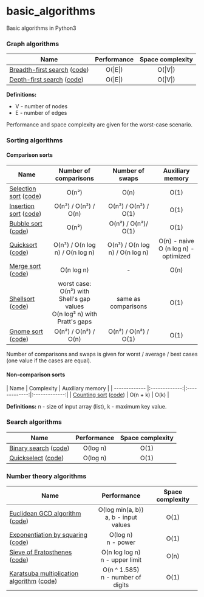 basic_algorithms
================

Basic algorithms in Python3


### Graph algorithms
| Name        | Performance | Space complexity |
| ------------- |:-------------:|:-------------:|
| [Breadth-first search](http://en.wikipedia.org/wiki/Breadth-first_search) ([code](./basic_algorithms/graph/bfs.py)) | O(&#124;E&#124;) | O(&#124;V&#124;) |
| [Depth-first search](http://en.wikipedia.org/wiki/Depth-first_search) ([code](./basic_algorithms/graph/dfs.py)) | O(&#124;E&#124;) | O(&#124;V&#124;) |

**Definitions:**
* V - number of nodes
* E - number of edges

Performance and space complexity are given for the worst-case scenario.


### Sorting algorithms
#### Comparison sorts
| Name        | Number of comparisons | Number of swaps | Auxiliary memory |
| ------------- |:-------------:|:-------------:|:-------------:|
| [Selection sort](http://en.wikipedia.org/wiki/Selection_sort) ([code](./basic_algorithms/sorting/selection_sort.py)) | O(n²) | O(n) | O(1) |
| [Insertion sort](http://en.wikipedia.org/wiki/Insertion_sort) ([code](./basic_algorithms/sorting/insertion_sort.py)) | O(n²) / O(n²) / O(n) | O(n²) / O(n²) / O(1) | O(1) |
| [Bubble sort](http://en.wikipedia.org/wiki/Bubble_sort) ([code](./basic_algorithms/sorting/bubble_sort.py)) | O(n²) | O(n²) / O(n²)/ O(1) | O(1) |
| [Quicksort](http://en.wikipedia.org/wiki/Quicksort) ([code](./basic_algorithms/sorting/quicksort.py)) | O(n²) / O(n log n) / O(n log n) | O(n²) / O(n log n) / O(n log n) | O(n) - naive <br/> O (n log n) - optimized |
| [Merge sort](http://en.wikipedia.org/wiki/Merge_sort) ([code](./basic_algorithms/sorting/merge_sort.py)) | O(n log n) | - | O(n) |
| [Shellsort](http://en.wikipedia.org/wiki/Shellsort) ([code](./basic_algorithms/sorting/shellsort.py)) | worst case: <br/> O(n²) with Shell's gap values <br/> O(n log² n) with Pratt's gaps | same as comparisons | O(1) |
| [Gnome sort](http://en.wikipedia.org/wiki/Gnome_sort) ([code](./basic_algorithms/sorting/gnome_sort.py)) | O(n²) / O(n²) / O(n) | O(n²) / O(n²) / O(1) | O(1) |

Number of comparisons and swaps is given for worst / average / best cases (one value if the cases are equal).

#### Non-comparison sorts
| Name        | Complexity | Auxiliary memory |
| ------------- |:-------------:|:-------------:|:-------------:|
| [Counting sort](http://en.wikipedia.org/wiki/Counting_sort) ([code](./basic_algorithms/sorting/counting_sort.py)) | O(n + k) | O(k) |


**Definitions:**
n - size of input array (list), k - maximum key value.


### Search algorithms
| Name        | Performance | Space complexity |
| ------------- |:-------------:|:-------------:|
| [Binary search](http://en.wikipedia.org/wiki/Binary_search) ([code](./basic_algorithms/searching/binary_search.py)) | O(log n) | O(1) |
| [Quickselect](http://en.wikipedia.org/wiki/Selection_algorithm) ([code](./basic_algorithms/searching/quickselect.py)) | O(log n) | O(1) |


### Number theory algorithms
| Name        | Performance | Space complexity |
| ------------- |:-------------:|:-------------:|
| [Euclidean GCD algorithm](http://en.wikipedia.org/wiki/Euclidean_algorithm) ([code](./basic_algorithms/number_theory/gcd.py)) | O(log min(a, b)) <br/> a, b - input values | O(1) |
| [Exponentiation by squaring](http://en.wikipedia.org/wiki/Exponentiation_by_squaring) ([code](./basic_algorithms/number_theory/exp_by_squaring.py)) | O(log n) <br/> n - power | O(1) |
| [Sieve of Eratosthenes](http://en.wikipedia.org/wiki/Sieve_of_Eratosthenes) ([code](./basic_algorithms/number_theory/sieve_of_eratosthenes.py)) | O(n log log n) <br/> n - upper limit | O(n) |
| [Karatsuba multiplication algorithm](http://en.wikipedia.org/wiki/Karatsuba_algorithm) ([code](./basic_algorithms/number_theory/karatsuba.py)) | O(n ^ 1.585) <br/> n - number of digits | O(1) |
